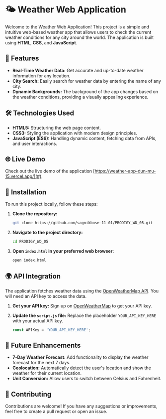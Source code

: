 # 🌤️ Weather Web Application

Welcome to the Weather Web Application! This project is a simple and intuitive web-based weather app that allows users to check the current weather conditions for any city around the world. The application is built using **HTML**, **CSS**, and **JavaScript**.

## 🚀 Features

- **Real-Time Weather Data:** Get accurate and up-to-date weather information for any location.
- **City Search:** Easily search for weather data by entering the name of any city.
- **Dynamic Backgrounds:** The background of the app changes based on the weather conditions, providing a visually appealing experience.

## 🛠️ Technologies Used

- **HTML5:** Structuring the web page content.
- **CSS3:** Styling the application with modern design principles.
- **JavaScript (ES6):** Handling dynamic content, fetching data from APIs, and user interactions.

## 🌐 Live Demo

Check out the live demo of the application [https://weather-app-dun-mu-15.vercel.app/](#).

## 🔧 Installation

To run this project locally, follow these steps:

1. **Clone the repository:**

   ```bash
   git clone https://github.com/sagnikbose-11-01/PRODIGY_WD_05.git
   ```

2. **Navigate to the project directory:**

   ```bash
   cd PRODIGY_WD_05
   ```

3. **Open `index.html` in your preferred web browser:**

   ```bash
   open index.html
   ```

## 🌍 API Integration

The application fetches weather data using the [OpenWeatherMap API](https://openweathermap.org/api). You will need an API key to access the data.

1. **Get your API key:** Sign up on [OpenWeatherMap](https://home.openweathermap.org/users/sign_up) to get your API key.
2. **Update the `script.js` file:** Replace the placeholder `YOUR_API_KEY_HERE` with your actual API key.

   ```javascript
   const APIKey = 'YOUR_API_KEY_HERE';
   ```

## 🚧 Future Enhancements

- **7-Day Weather Forecast:** Add functionality to display the weather forecast for the next 7 days.
- **Geolocation:** Automatically detect the user's location and show the weather for their current location.
- **Unit Conversion:** Allow users to switch between Celsius and Fahrenheit.

## 🤝 Contributing

Contributions are welcome! If you have any suggestions or improvements, feel free to create a pull request or open an issue.
